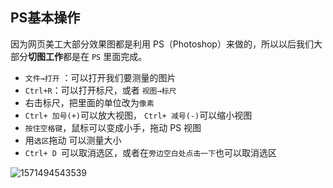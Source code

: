 ## PS基本操作

因为网页美工大部分效果图都是利用 PS（Photoshop）来做的，所以以后我们大部分**切图工作**都是在 `PS` 里面完成。

- `文件→打开` ：可以打开我们要测量的图片
- `Ctrl+R`：可以打开标尺，或者 `视图→标尺`
- 右击标尺，把里面的单位改为`像素`
- `Ctrl+ 加号(+)`可以放大视图， `Ctrl+ 减号(-)`可以缩小视图
- `按住空格键`，鼠标可以变成小手，拖动 PS 视图
- 用`选区`拖动  可以测量大小
- `Ctrl+ D `可以取消选区，或者在`旁边空白处点击一下`也可以取消选区

![1571494543539](http://images.newstar.net.cn/sally-imgs1571494543539.png)